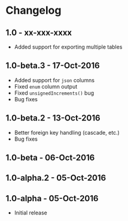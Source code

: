 # Changelog

## 1.0 - xx-xxx-xxxx

- Added support for exporting multiple tables

## 1.0-beta.3 - 17-Oct-2016

- Added support for `json` columns
- Fixed `enum` column output
- Fixed `unsignedIncrements()` bug
- Bug fixes

## 1.0-beta.2 - 13-Oct-2016

- Better foreign key handling (cascade, etc.)
- Bug fixes

## 1.0-beta - 06-Oct-2016

## 1.0-alpha.2 - 05-Oct-2016

## 1.0-alpha - 05-Oct-2016

- Initial release
